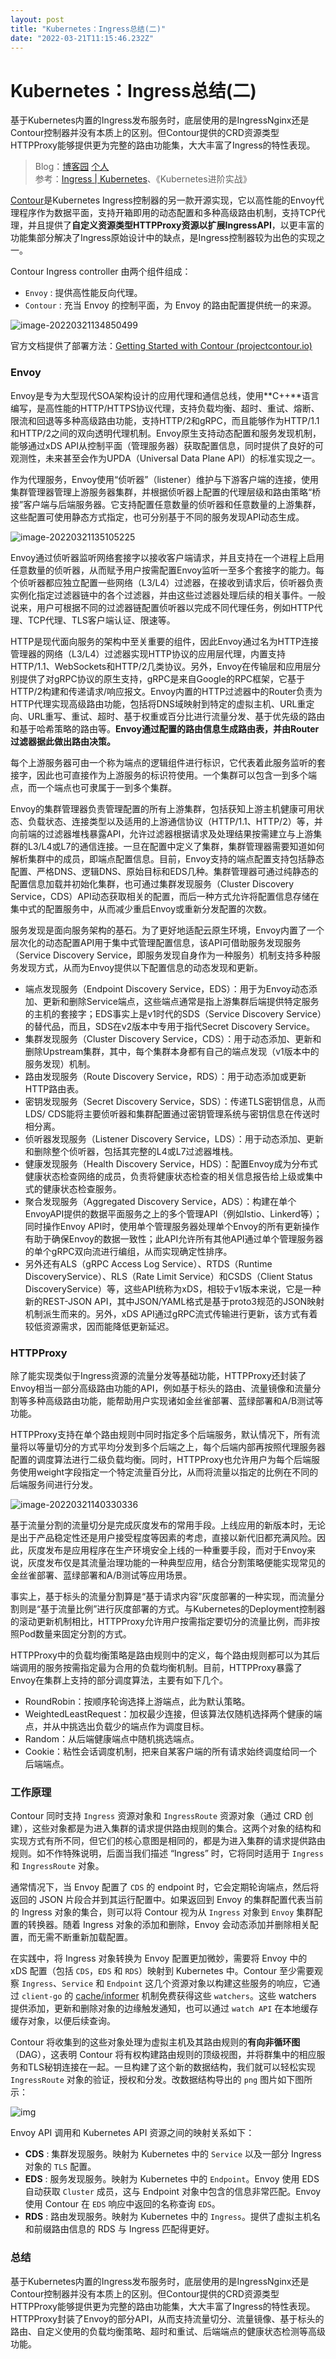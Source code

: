 ```yaml
---
layout: post
title: "Kubernetes：Ingress总结(二)"
date: "2022-03-21T11:15:46.232Z"
---
```

Kubernetes：Ingress总结(二)
=======================

基于Kubernetes内置的Ingress发布服务时，底层使用的是IngressNginx还是Contour控制器并没有本质上的区别。但Contour提供的CRD资源类型HTTPProxy能够提供更为完整的路由功能集，大大丰富了Ingress的特性表现。

> Blog：[博客园](https://www.cnblogs.com/Rohn/) [个人](https://k8sdev.com/)  
> 参考：[Ingress | Kubernetes](https://kubernetes.io/zh/docs/concepts/services-networking/ingress/)、《Kubernetes进阶实战》

[Contour](https://github.com/projectcontour/contour)是Kubernetes Ingress控制器的另一款开源实现，它以高性能的Envoy代理程序作为数据平面，支持开箱即用的动态配置和多种高级路由机制，支持TCP代理，并且提供了**自定义资源类型HTTPProxy资源以扩展IngressAPI**，以更丰富的功能集部分解决了Ingress原始设计中的缺点，是Ingress控制器较为出色的实现之一。

Contour Ingress controller 由两个组件组成：

*   `Envoy` : 提供高性能反向代理。
*   `Contour` : 充当 Envoy 的控制平面，为 Envoy 的路由配置提供统一的来源。

![image-20220321134850499](https://rohn-web.oss-cn-hangzhou.aliyuncs.com/img/blog/image-20220321134850499.png?x-oss-process=style/cnblog)

官方文档提供了部署方法：[Getting Started with Contour (projectcontour.io)](https://projectcontour.io/getting-started/#install-contour-and-envoy)

### Envoy

Envoy是专为大型现代SOA架构设计的应用代理和通信总线，使用**C++**语言编写，是高性能的HTTP/HTTPS协议代理，支持负载均衡、超时、重试、熔断、限流和回退等多种高级路由功能，支持HTTP/2和gRPC，而且能够作为HTTP/1.1和HTTP/2之间的双向透明代理机制。Envoy原生支持动态配置和服务发现机制，能够通过xDS API从控制平面（管理服务器）获取配置信息，同时提供了良好的可观测性，未来甚至会作为UPDA（Universal Data Plane API）的标准实现之一。

作为代理服务，Envoy使用“侦听器”（listener）维护与下游客户端的连接，使用集群管理器管理上游服务器集群，并根据侦听器上配置的代理层级和路由策略“桥接”客户端与后端服务器。它支持配置任意数量的侦听器和任意数量的上游集群，这些配置可使用静态方式指定，也可分别基于不同的服务发现API动态生成。

![image-20220321135105225](https://rohn-web.oss-cn-hangzhou.aliyuncs.com/img/blog/image-20220321135105225.png?x-oss-process=style/cnblog)

Envoy通过侦听器监听网络套接字以接收客户端请求，并且支持在一个进程上启用任意数量的侦听器，从而赋予用户按需配置Envoy监听一至多个套接字的能力。每个侦听器都应独立配置一些网络（L3/L4）过滤器，在接收到请求后，侦听器负责实例化指定过滤器链中的各个过滤器，并由这些过滤器处理后续的相关事件。一般说来，用户可根据不同的过滤器链配置侦听器以完成不同代理任务，例如HTTP代理、TCP代理、TLS客户端认证、限速等。

HTTP是现代面向服务的架构中至关重要的组件，因此Envoy通过名为HTTP连接管理器的网络（L3/L4）过滤器实现HTTP协议的应用层代理，内置支持HTTP/1.1、WebSockets和HTTP/2几类协议。另外，Envoy在传输层和应用层分别提供了对gRPC协议的原生支持，gRPC是来自Google的RPC框架，它基于HTTP/2构建和传递请求/响应报文。Envoy内置的HTTP过滤器中的Router负责为HTTP代理实现高级路由功能，包括将DNS域映射到特定的虚拟主机、URL重定向、URL重写、重试、超时、基于权重或百分比进行流量分发、基于优先级的路由和基于哈希策略的路由等。**Envoy通过配置的路由信息生成路由表，并由Router过滤器据此做出路由决策。**

每个上游服务器可由一个称为端点的逻辑组件进行标识，它代表着此服务监听的套接字，因此也可直接作为上游服务的标识符使用。一个集群可以包含一到多个端点，而一个端点也可隶属于一到多个集群。

Envoy的集群管理器负责管理配置的所有上游集群，包括获知上游主机健康可用状态、负载状态、连接类型以及适用的上游通信协议（HTTP/1.1、HTTP/2）等，并向前端的过滤器堆栈暴露API，允许过滤器根据请求及处理结果按需建立与上游集群的L3/L4或L7的通信连接。一旦在配置中定义了集群，集群管理器需要知道如何解析集群中的成员，即端点配置信息。目前，Envoy支持的端点配置支持包括静态配置、严格DNS、逻辑DNS、原始目标和EDS几种。集群管理器可通过纯静态的配置信息加载并初始化集群，也可通过集群发现服务（Cluster Discovery Service，CDS）API动态获取相关的配置，而后一种方式允许将配置信息存储在集中式的配置服务中，从而减少重启Envoy或重新分发配置的次数。

服务发现是面向服务架构的基石。为了更好地适配云原生环境，Envoy内置了一个层次化的动态配置API用于集中式管理配置信息，该API可借助服务发现服务（Service Discovery Service，即服务发现自身作为一种服务）机制支持多种服务发现方式，从而为Envoy提供以下配置信息的动态发现和更新。

*   端点发现服务（Endpoint Discovery Service，EDS）：用于为Envoy动态添加、更新和删除Service端点，这些端点通常是指上游集群后端提供特定服务的主机的套接字；EDS事实上是v1时代的SDS（Service Discovery Service）的替代品，而且，SDS在v2版本中专用于指代Secret Discovery Service。
*   集群发现服务（Cluster Discovery Service，CDS）：用于动态添加、更新和删除Upstream集群，其中，每个集群本身都有自己的端点发现（v1版本中的服务发现）机制。
*   路由发现服务（Route Discovery Service，RDS）：用于动态添加或更新HTTP路由表。
*   密钥发现服务（Secret Discovery Service，SDS）：传递TLS密钥信息，从而LDS/ CDS能将主要侦听器和集群配置通过密钥管理系统与密钥信息在传送时相分离。
*   侦听器发现服务（Listener Discovery Service，LDS）：用于动态添加、更新和删除整个侦听器，包括其完整的L4或L7过滤器堆栈。
*   健康发现服务（Health Discovery Service，HDS）：配置Envoy成为分布式健康状态检查网络的成员，负责将健康状态检查的相关信息报告给上级或集中式的健康状态检查服务。
*   聚合发现服务（Aggregated Discovery Service，ADS）：构建在单个EnvoyAPI提供的数据平面服务之上的多个管理API（例如Istio、Linkerd等）；同时操作Envoy API时，使用单个管理服务器处理单个Envoy的所有更新操作有助于确保Envoy的数据一致性；此API允许所有其他API通过单个管理服务器的单个gRPC双向流进行编组，从而实现确定性排序。
*   另外还有ALS（gRPC Access Log Service）、RTDS（Runtime DiscoveryService）、RLS（Rate Limit Service）和CSDS（Client Status DiscoveryService）等，这些API统称为xDS，相较于v1版本来说，它是一种新的REST-JSON API，其中JSON/YAML格式是基于proto3规范的JSON映射机制派生而来的。另外，xDS API通过gRPC流式传输进行更新，该方式有着较低资源需求，因而能降低更新延迟。

### HTTPProxy

除了能实现类似于Ingress资源的流量分发等基础功能，HTTPProxy还封装了Envoy相当一部分高级路由功能的API，例如基于标头的路由、流量镜像和流量分割等多种高级路由功能，能帮助用户实现诸如金丝雀部署、蓝绿部署和A/B测试等功能。

HTTPProxy支持在单个路由规则中同时指定多个后端服务，默认情况下，所有流量将以等量切分的方式平均分发到多个后端之上，每个后端内部再按照代理服务器配置的调度算法进行二级负载均衡。同时，HTTPProxy也允许用户为每个后端服务使用weight字段指定一个特定流量百分比，从而将流量以指定的比例在不同的后端服务间进行分发。

![image-20220321140330336](https://rohn-web.oss-cn-hangzhou.aliyuncs.com/img/blog/image-20220321140330336.png?x-oss-process=style/cnblog)

基于流量分割的流量切分是完成灰度发布的常用手段。上线应用的新版本时，无论是出于产品稳定性还是用户接受程度等因素的考虑，直接以新代旧都充满风险。因此，灰度发布是应用程序在生产环境安全上线的一种重要手段，而对于Envoy来说，灰度发布仅是其流量治理功能的一种典型应用，结合分割策略便能实现常见的金丝雀部署、蓝绿部署和A/B测试等应用场景。

事实上，基于标头的流量分割算是“基于请求内容”灰度部署的一种实现，而流量分割则是“基于流量比例”进行灰度部署的方式。与Kubernetes的Deployment控制器的滚动更新机制相比，HTTPProxy允许用户按需指定要切分的流量比例，而非按照Pod数量来固定分割的方式。

HTTPProxy中的负载均衡策略是路由规则中的定义，每个路由规则都可以为其后端调用的服务按需指定最为合用的负载均衡机制。目前，HTTPProxy暴露了Envoy在集群上支持的部分调度算法，主要有如下几个。

*   RoundRobin：按顺序轮询选择上游端点，此为默认策略。
*   WeightedLeastRequest：加权最少连接，但该算法仅随机选择两个健康的端点，并从中挑选出负载少的端点作为调度目标。
*   Random：从后端健康端点中随机挑选端点。
*   Cookie：粘性会话调度机制，把来自某客户端的所有请求始终调度给同一个后端端点。

### 工作原理

Contour 同时支持 `Ingress` 资源对象和 `IngressRoute` 资源对象（通过 CRD 创建），这些对象都是为进入集群的请求提供路由规则的集合。这两个对象的结构和实现方式有所不同，但它们的核心意图是相同的，都是为进入集群的请求提供路由规则。如不作特殊说明，后面当我们描述 “Ingress” 时，它将同时适用于 `Ingress` 和 `IngressRoute` 对象。

通常情况下，当 Envoy 配置了 `CDS` 的 endpoint 时，它会定期轮询端点，然后将返回的 JSON 片段合并到其运行配置中。如果返回到 Envoy 的集群配置代表当前的 Ingress 对象的集合，则可以将 Contour 视为从 `Ingress` 对象到 `Envoy` 集群配置的转换器。随着 Ingress 对象的添加和删除，Envoy 会动态添加并删除相关配置，而无需不断重新加载配置。

在实践中，将 Ingress 对象转换为 Envoy 配置更加微妙，需要将 Envoy 中的 xDS 配置（包括 `CDS`，`EDS` 和 `RDS`）映射到 Kubernetes 中。Contour 至少需要观察 `Ingress`、`Service` 和 `Endpoint` 这几个资源对象以构建这些服务的响应，它通过 `client-go` 的 [cache/informer](https://www.kubernetes.org.cn/2693.html) 机制免费获得这些 `watchers`。这些 watchers 提供添加，更新和删除对象的边缘触发通知，也可以通过 `watch API` 在本地缓存缓存对象，以便后续查询。

Contour 将收集到的这些对象处理为虚拟主机及其路由规则的**有向非循环图**（DAG），这表明 Contour 将有权构建路由规则的顶级视图，并将群集中的相应服务和TLS秘钥连接在一起。一旦构建了这个新的数据结构，我们就可以轻松实现 `IngressRoute` 对象的验证，授权和分发。改数据结构导出的 `png` 图片如下图所示：

![img](https://rohn-web.oss-cn-hangzhou.aliyuncs.com/img/blog/DQTYlY.jpg?x-oss-process=style/cnblog)

Envoy API 调用和 Kubernetes API 资源之间的映射关系如下：

*   **CDS** : 集群发现服务。映射为 Kubernetes 中的 `Service` 以及一部分 Ingress 对象的 `TLS` 配置。
*   **EDS** : 服务发现服务。映射为 Kubernetes 中的 `Endpoint`。Envoy 使用 EDS 自动获取 `Cluster` 成员，这与 Endpoint 对象中包含的信息非常匹配。Envoy 使用 Contour 在 `EDS` 响应中返回的名称查询 `EDS`。
*   **RDS** : 路由发现服务。映射为 Kubernetes 中的 `Ingress`。提供了虚拟主机名和前缀路由信息的 RDS 与 Ingress 匹配得更好。

### 总结

基于Kubernetes内置的Ingress发布服务时，底层使用的是IngressNginx还是Contour控制器并没有本质上的区别。但Contour提供的CRD资源类型HTTPProxy能够提供更为完整的路由功能集，大大丰富了Ingress的特性表现。HTTPProxy封装了Envoy的部分API，从而支持流量切分、流量镜像、基于标头的路由、自定义使用的负载均衡策略、超时和重试、后端端点的健康状态检测等高级功能。